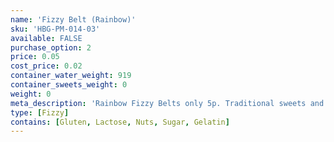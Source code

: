 ```yaml
---
name: 'Fizzy Belt (Rainbow)'
sku: 'HBG-PM-014-03'
available: FALSE
purchase_option: 2
price: 0.05
cost_price: 0.02
container_water_weight: 919
container_sweets_weight: 0
weight: 0
meta_description: 'Rainbow Fizzy Belts only 5p. Traditional sweets and more at Humbugs Confectionery Store. Specialists in satisfying your sweet tooth!'
type: [Fizzy]
contains: [Gluten, Lactose, Nuts, Sugar, Gelatin]
---
```

